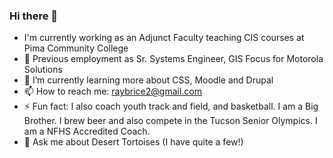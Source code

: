 ### Hi there 👋

<!--
**raybrice/raybrice** is a ✨ _special_ ✨ repository because its `README.md` (this file) appears on your GitHub profile.

Here are some ideas to get you started:

- 🔭 I’m currently working on ...
- 🌱 I’m currently learning ...
- 👯 I’m looking to collaborate on ...
- 🤔 I’m looking for help with ...
- 💬 Ask me about ...
- 📫 How to reach me: ...
- 😄 Pronouns: ...
- ⚡ Fun fact: ...
-->
- I'm currently working as an Adjunct Faculty teaching CIS courses at Pima Community College
- 🔭 Previous employment as Sr. Systems Engineer, GIS Focus for Motorola Solutions
- 🌱 I’m currently learning more about CSS, Moodle and Drupal
- 📫 How to reach me: raybrice2@gmail.com
- ⚡ Fun fact: I also coach youth track and field, and basketball.  I am a Big Brother.  I brew beer and also compete in the Tucson Senior Olympics.  I am a NFHS Accredited Coach.
- 💬 Ask me about Desert Tortoises (I have quite a few!)
